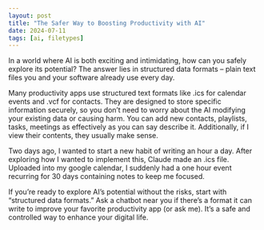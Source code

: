 ```yaml
---
layout: post
title: "The Safer Way to Boosting Productivity with AI"
date: 2024-07-11
tags: [ai, filetypes]
---
```


In a world where AI is both exciting and intimidating, how can you safely explore its potential? The answer lies in structured data formats – plain text files you and your software already use every day.

Many productivity apps use structured text formats like .ics for calendar events and .vcf for contacts. They are designed to store specific information securely, so you don’t need to worry about the AI modifying your existing data or causing harm. You can add new contacts, playlists, tasks, meetings as effectively as you can say describe it. Additionally, if I view their contents, they usually make sense.

Two days ago, I wanted to start a new habit of writing an hour a day. After exploring how I wanted to implement this, Claude made an .ics file. Uploaded into my google calendar, I suddenly had a one hour event recurring for 30 days containing notes to keep me focused.

If you’re ready to explore AI’s potential without the risks, start with “structured data formats.” Ask a chatbot near you if there’s a format it can write to improve your favorite productivity app (or ask me). It’s a safe and controlled way to enhance your digital life.
